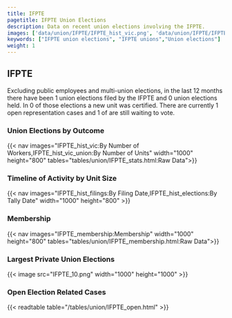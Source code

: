 ```yaml
---
title: IFPTE
pagetitle: IFPTE Union Elections
description: Data on recent union elections involving the IFPTE.
images: ['data/union/IFPTE/IFPTE_hist_vic.png', 'data/union/IFPTE/IFPTE_hist_size.png', 'data/union/IFPTE/IFPTE_10.png']
keywords: ["IFPTE union elections", "IFPTE unions","Union elections"]
weight: 1
---
```

##  IFPTE

Excluding public employees and multi-union elections, in the last 12 months there have been 1 union elections filed by the IFPTE and 0 union elections held. In 0 of those elections a new unit was certified. There are currently 1 open representation cases and 1 of are still waiting to vote.

### Union Elections by Outcome
{{< nav images="IFPTE_hist_vic:By Number of Workers,IFPTE_hist_vic_union:By Number of Units" width="1000" height="800" tables="tables/union/IFPTE_stats.html:Raw Data">}}

### Timeline of Activity by Unit Size
{{< nav images="IFPTE_hist_filings:By Filing Date,IFPTE_hist_elections:By Tally Date" width="1000" height="800" >}}

### Membership
{{< nav images="IFPTE_membership:Membership" width="1000" height="800" tables="tables/union/IFPTE_membership.html:Raw Data">}}

### Largest Private Union Elections
{{< image src="IFPTE_10.png" width="1000" height="1000"  >}}

### Open Election Related Cases
{{< readtable table="/tables/union/IFPTE_open.html" >}}

